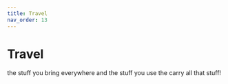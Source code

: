 ```yaml
---
title: Travel
nav_order: 13
---
```

# Travel

the stuff you bring everywhere and the stuff you use the carry all that stuff!
